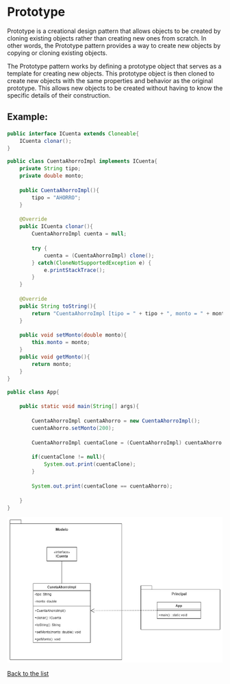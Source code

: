 # Prototype
Prototype is a creational design pattern that allows objects to be created by cloning existing objects rather than creating new ones from scratch. In other words, the Prototype pattern provides a way to create new objects by copying or cloning existing objects.

The Prototype pattern works by defining a prototype object that serves as a template for creating new objects. This prototype object is then cloned to create new objects with the same properties and behavior as the original prototype. This allows new objects to be created without having to know the specific details of their construction.

## Example:

```Java 
public interface ICuenta extends Cloneable{
    ICuenta clonar();
}
```

```Java 
public class CuentaAhorroImpl implements ICuenta{
    private String tipo;
    private double monto;
    
    public CuentaAhorroImpl(){
        tipo = "AHORRO";
    }
    
    @Override
    public ICuenta clonar(){
        CuentaAhorroImpl cuenta = null;
        
        try {
            cuenta = (CuentaAhorroImpl) clone();    
        } catch(CloneNotSupportedException e) {
            e.printStackTrace();                    
        }
    }
    
    @Override 
    public String toString(){
        return "CuentaAhorroImpl [tipo = " + tipo + ", monto = " + monto +"]";
    }
    
    public void setMonto(double monto){
        this.monto = monto;
    }
    public void getMonto(){
        return monto;
    }
}
```

```Java 
public class App{
    
    public static void main(String[] args){
        
        CuentaAhorroImpl cuentaAhorro = new CuentaAhorroImpl();
        cuentaAhorro.setMonto(200);
        
        CuentaAhorroImpl cuentaClone = (CuentaAhorroImpl) cuentaAhorro.clonar();
        
        if(cuentaClone != null){
            System.out.print(cuentaClone);
        }
        
        System.out.print(cuentaClone == cuentaAhorro); 
        
    }
}
```
<p align="center">
    <img src="../../classDiagrams/Prototype.jpg">
</p>

[Back to the list](./README.md)